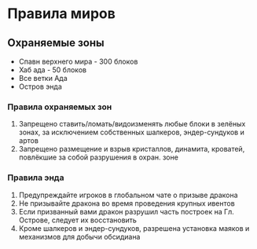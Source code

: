 # Правила миров

## Охраняемые зоны <a href="#o-zelyonykh-zonakh" id="o-zelyonykh-zonakh"></a>

* Спавн верхнего мира - 300 блоков
* Хаб ада - 50 блоков
* Все ветки Ада
* Остров энда

### Правила охраняемых зон <a href="#pravila-zelyonykh-zon" id="pravila-zelyonykh-zon"></a>

1. Запрещено ставить/ломать/видоизменять любые блоки в зелёных зонах, за исключением собственных шалкеров, эндер-сундуков и артов
2. Запрещено размещение и взрыв кристаллов, динамита, кроватей, повлёкшие за собой разрушения в охран. зоне

### Правила энда <a href="#pravila-enda" id="pravila-enda"></a>

1. Предупреждайте игроков в глобальном чате о призыве дракона
2. Не призывайте дракона во время проведения крупных ивентов
3. Если призванный вами дракон разрушил часть построек на Гл. Острове, следует их восстановить
4. Кроме шалкеров и эндер-сундуков, разрешена установка маяков и механизмов для добычи обсидиана
